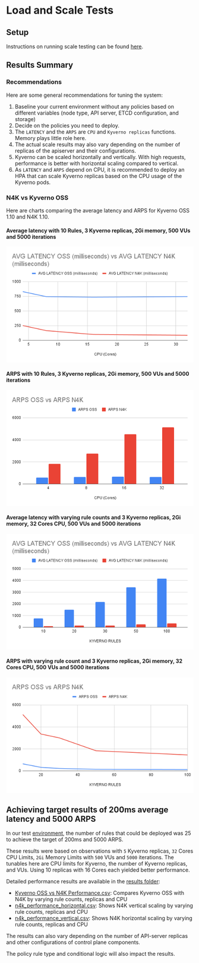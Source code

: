 # Load and Scale Tests

## Setup

Instructions on running scale testing can be found [here](setup/setup.md).

## Results Summary

### Recommendations

Here are some general recommendations for tuning the system:

1. Baseline your current environment without any policies based on different variables (node type, API server, ETCD configuration, and storage)
2. Decide on the policies you need to deploy.
3. The `LATENCY` and the `ARPS` are `CPU` and `Kyverno replicas` functions. Memory plays little role here.
4. The actual scale results may also vary depending on the number of replicas of the apiserver and their configurations.
5. Kyverno can be scaled horizontally and vertically. With high requests, performance is better with horizontal scaling compared to vertical.
6. As `LATENCY` and `ARPS` depend on CPU, it is recommended to deploy an HPA that can scale Kyverno replicas based on the CPU usage of the Kyverno pods.

### N4K vs Kyverno OSS

Here are charts comparing the average latency and ARPS for Kyverno OSS 1.10 and N4K 1.10. 

#### Average latency with 10 Rules, 3 Kyverno replicas, 2Gi memory, 500 VUs and 5000 iterations

![Average Latency](images/avg_latency_oss_n4k.png)

#### ARPS with 10 Rules, 3 Kyverno replicas, 2Gi memory, 500 VUs and 5000 iterations

![ARPS](images/arps_oss_n4k.png)

#### Average latency with varying rule counts and 3 Kyverno replicas, 2Gi memory, 32 Cores CPU, 500 VUs and 5000 iterations

![Average Latency based on rule count](images/avg_latency_oss_n4k_rule_count.png)

#### ARPS with varying rule count and 3 Kyverno replicas, 2Gi memory, 32 Cores CPU, 500 VUs and 5000 iterations

![ARPS based on rule count](images/arps_oss_n4k_rule_count.png)

## Achieving target results of 200ms average latency and 5000 ARPS

In our test [environment](setup/setup.md), the number of rules that could be deployed was 25 to achieve the target of 200ms and 5000 ARPS. 

These results were based on observations with `5` Kyverno replicas, `32` Cores CPU Limits, `2Gi` Memory Limits with `500` VUs and `5000` iterations. The tunables here are CPU limits for Kyverno, the number of Kyverno replicas, and VUs. Using 10 replicas with 16 Cores each yielded better performance. 

Detailed performance results are available in the [results folder](results):
- [Kyverno OSS vs N4K Performance.csv](): Compares Kyverno OSS with N4K by varying rule counts, replicas and CPU
- [n4k_performance_horizontal.csv](): Shows N4K vertical scaling by varying rule counts, replicas and CPU 
- [n4k_performance_vertical.csv](): Shows N4K horizontal scaling by varying rule counts, replicas and CPU

The results can also vary depending on the number of API-server replicas and other configurations of control plane components. 

The policy rule type and conditional logic will also impact the results. 

